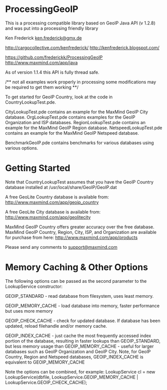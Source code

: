 ProcessingGeoIP
===============

This is a processing compatible library based on GeoIP Java API (v 1.2.8) and was put into a processing friendly library

Ken Frederick
ken.frederick@gmx.de

http://cargocollective.com/kenfrederick/
http://kenfrederick.blogspot.com/

https://github.com/frederickk/ProcessingGeoIP
http://www.maxmind.com/app/java

As of version 1.1.4 this API is fully thread safe.


/** 
  not all examples work properly in processing some
  modifications may be required to get them working
**/

To get started for GeoIP Country, look at the code in CountryLookupTest.pde.

CityLookupTest.pde contains an example for the MaxMind GeoIP City database.
OrgLookupTest.pde contains examples for the GeoIP Organization and ISP databases.
RegionLookupTest.pde contains an example for the MaxMind GeoIP Region database.
NetspeedLookupTest.pde contains an example for the MaxMind GeoIP Netspeed database.

BenchmarkGeoIP.pde contains benchmarks for various databases using various options.


Getting Started
===============

Note that CountryLookupTest assumes that you have the GeoIP Country database
installed at /usr/local/share/GeoIP/GeoIP.dat

A free GeoLite Country database is available from:
http://www.maxmind.com/app/geoip_country

A free GeoLite City database is available from:
http://www.maxmind.com/app/geolitecity

MaxMind GeoIP Country offers greater accuracy over the free database.
MaxMind GeoIP Country, Region, City, ISP, and Organization are available
for purchase from here:
http://www.maxmind.com/app/products

Please send any comments to support@maxmind.com



Memory Caching & Other Options
===============
The following options can be passed as the second parameter to the
LookupService constructor:

GEOIP_STANDARD - read database from filesystem, uses least memory.

GEOIP_MEMORY_CACHE - load database into memory, faster performance
        but uses more memory

GEOIP_CHECK_CACHE - check for updated database.  If database has been updated,
        reload filehandle and/or memory cache.

GEOIP_INDEX_CACHE - just cache
        the most frequently accessed index portion of the database, resulting
        in faster lookups than GEOIP_STANDARD, but less memory usage than
        GEOIP_MEMORY_CACHE - useful for larger databases such as
        GeoIP Organization and GeoIP City.  Note, for GeoIP Country, Region
        and Netspeed databases, GEOIP_INDEX_CACHE is equivalent to GEOIP_MEMORY_CACHE

Note the options can be combined, for example:
LookupService cl = new LookupService(dbfile, LookupService.GEOIP_MEMORY_CACHE | LookupService.GEOIP_CHECK_CACHE);


